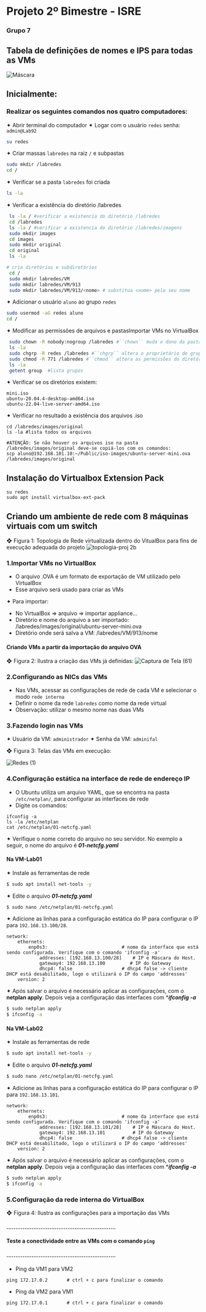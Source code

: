 # Projeto 2º Bimestre - ISRE
### Grupo 7

## Tabela de definições de nomes e IPS para todas as VMs

![Máscara](https://user-images.githubusercontent.com/103418874/183775042-13aa9933-b94f-4c75-9a28-945a8852b03f.png)

## Inicialmente:

### Realizar os seguintes comandos nos quatro computadores:

✦ Abrir terminal do computador
✦  Logar com o usuário ``redes``
    senha: ``admin@Lab92``
```bash
su redes
```

✦ Criar massas ``labredes`` na raiz ``/`` e subpastas
```bash
sudo mkdir /labredes
cd /
```

✦  Verificar se a pasta `labredes` foi criada
```bash
ls -la
```

✦  Verificar a existência do diretório /labredes
```bash
 ls -la / #verificar a existencia do diretório /labredes
 cd /labredes 
 ls -la / #verificar a existencia do diretório /labredes/imagens
 sudo mkdir images
 cd images
 sudo mkdir original 
 cd original
 ls -la

# cria diretórios e subdiretórios
 cd /
 sudo mkdir labredes/VM
 sudo mkdir labredes/VM/913
 sudo mkdir labredes/VM/913/<nome> # substitua <nome> pelo seu nome
```

✦ Adicionar o usuário ```aluno``` ao grupo ```redes```
```bash
sudo usermod -aG redes aluno
cd /
```

✦ Modificar as permissões de arquivos e pastasImportar VMs no VirtualBox
```bash
 sudo chown -R nobody:nogroup /labredes #``chown`` muda o dono da pasta labredes para o usuario nobody e grupo nogroup
 ls -la
 sudo chgrp -R redes /labredes #``chgrp`` altera o proprietário de grupo do diretório ``/labredes`` para o grupo ``redes``
 sudo chmod -R 771 /labredes #``chmod`` altera as permissões do diretório para escrita pelos membros do grupo
 ls -la
 getent group  #lista grupos
```

✦ Verificar se os diretórios existem:
```
mini.iso
ubuntu-20.04.4-desktop-amd64.iso
ubuntu-22.04-live-server-amd64.iso
```

✦ Verificar no resultado a existência dos arquivos .iso
```shell
cd /labredes/images/original
ls -la #lista todos os arquivos

#ATENÇÃO: Se não houver os arquivos iso na pasta /labredes/images/original deve-se copiá-los com os comandos:
scp aluno@192.168.101.10:~/Public/iso-images/ubuntu-server-mini.ova /labredes/images/original
```

## Instalação do Virtualbox Extension Pack
```
su redes
sudo apt install virtualbox-ext-pack
```

## Criando um ambiente de rede com 8 máquinas virtuais com um switch

❖ Figura 1: Topologia de Rede virtualizada dentro do VitualBox para fins de execução adequada do projeto
![topologia-proj 2b](https://user-images.githubusercontent.com/103418874/184263254-be12a2ea-4bbb-401d-95db-10fc5710086c.png)

### 1.Importar VMs no VirtualBox

* O arquivo .OVA é um formato de exportação de VM utilizado pelo VirtualBox
* Esse arquivo será usado para criar as VMs

✦ Para importar:

* No VirtualBox => arquivo => importar appliance...
* Diretório e nome do arquivo a ser importado: /labredes/images/original/ubuntu-server-mini.ova
* Diretório onde será salva a VM: /labredes/VM/913/nome

#### Criando VMs a partir da importação do arquivo OVA

❖ Figura 2: Ilustra a criação das VMs já definidas:
![Captura de Tela (61)](https://user-images.githubusercontent.com/103418874/184268694-5f3cdeca-5f4b-4fbe-955e-f9f402a27fb6.png)

### 2.Configurando as NICs das VMs

* Nas VMs, acessar as configurações de rede de cada VM e selecionar o modo ``rede interna``
* Definir o nome da rede ``labredes`` como nome da rede virtual
* Observação: utilizar o mesmo nome nas duas VMs

### 3.Fazendo login nas VMs

✦ Usuário da VM: ``administrador``
✦ Senha da VM: ``adminifal``

❖ Figura 3: Telas das VMs em execução:

![Redes (1)](https://user-images.githubusercontent.com/103418874/184270662-080edc60-414b-4e6f-9a72-89ab99c600c2.png)

### 4.Configuração estática na interface de rede de endereço IP 

* O Ubuntu utiliza um arquivo YAML, que se encontra na pasta ``/etc/netplan/``, para configurar as interfaces de rede
* Digite os comandos:
```shell
ifconfig -a
ls -la /etc/netplan
cat /etc/netplan/01-netcfg.yaml
```
✦ Verifique o nome correto do arquivo no seu servidor. No exemplo a seguir, o nome do arquivo é ***01-netcfg.yaml***

#### Na VM-Lab01

✦ Instale as ferramentas de rede
```bash
$ sudo apt install net-tools -y
```
✦ Edite o arquivo  ***01-netcfg.yaml*** 
```bash
$ sudo nano /etc/netplan/01-netcfg.yaml
```
✦ Adicione as linhas para a configuração estática do IP para configurar o IP para ``192.168.13.100/28``. 
```
network:
    ethernets:
        enp0s3:                           # nome da interface que está sendo configurada. Verifique com o comando 'ifconfig -a'
            addresses: [192.168.13.100/28]    # IP e Máscara do Host.
            gateway4: 192.168.13.100         # IP do Gateway
            dhcp4: false                  # dhcp4 false -> cliente DHCP está desabilitado, logo o utilizará o IP do campo 'addresses'
    version: 2
```
✦ Após salvar o arquivo é necessário aplicar as configurações, com o **netplan apply**. Depois veja a configuração das interfaces com ****ifconfig -a***

```bash
$ sudo netplan apply
$ ifconfig -a
```

#### Na VM-Lab02

✦ Instale as ferramentas de rede

```bash
$ sudo apt install net-tools -y
```
✦ Edite o arquivo  ***01-netcfg.yaml*** 

```bash
$ sudo nano /etc/netplan/01-netcfg.yaml
```
✦ Adicione as linhas para a configuração estática do IP para configurar o IP para ``192.168.13.101``.

```
network:
    ethernets:
        enp0s3:                           # nome da interface que está sendo configurada. Verifique com o comando 'ifconfig -a'
            addresses: [192.168.13.101/28]    # IP e Máscara do Host.
            gateway4: 192.168.13.101          # IP do Gateway
            dhcp4: false                  # dhcp4 false -> cliente DHCP está desabilitado, logo o utilizará o IP do campo 'addresses'
    version: 2
```
✦ Após salvar o arquivo é necessário aplicar as configurações, com o **netplan apply**. Depois veja a configuração das interfaces com ****ifconfig -a***

```bash
$ sudo netplan apply
$ ifconfig -a
```
### 5.Configuração da rede interna do VirtualBox

❖ Figura 4: Ilustra as configurações para a importação das VMs

#### .............................................................
####   Teste a conectividade entre as VMs com o comando ``ping`` 
#### .............................................................
     
   * Ping da VM1 para VM2

```shell
ping 172.17.0.2       # ctrl + c para finalizar o comando
```
   * Ping da VM2 para VM1

```shell
ping 172.17.0.1       # ctrl + c para finalizar o comando
```
